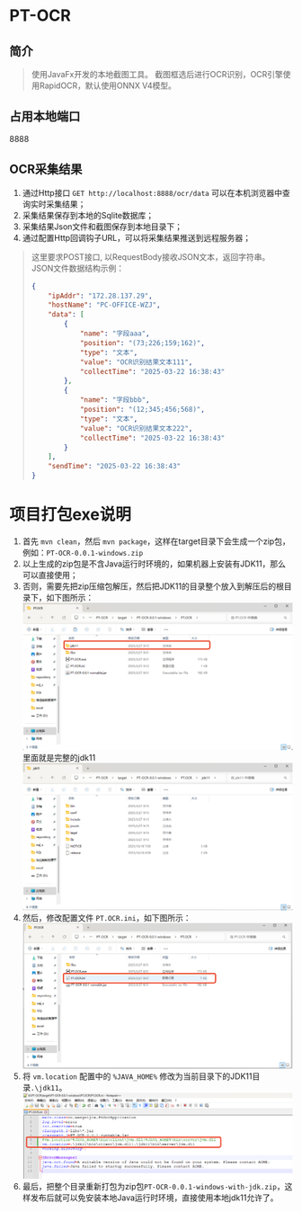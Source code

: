 # PT-OCR

## 简介

> 使用JavaFx开发的本地截图工具。
> 截图框选后进行OCR识别，OCR引擎使用RapidOCR，默认使用ONNX V4模型。

## 占用本地端口
8888

## OCR采集结果

1. 通过Http接口 ``GET http://localhost:8888/ocr/data`` 可以在本机浏览器中查询实时采集结果；
2. 采集结果保存到本地的Sqlite数据库；
3. 采集结果Json文件和截图保存到本地目录下；
4. 通过配置Http回调钩子URL，可以将采集结果推送到远程服务器；
> 这里要求POST接口, 以RequestBody接收JSON文本，返回字符串。
> JSON文件数据结构示例：
> ```json
> {
>     "ipAddr": "172.28.137.29", 
>     "hostName": "PC-OFFICE-WZJ", 
>     "data": [
>         {
>             "name": "字段aaa", 
>             "position": "(73;226;159;162)", 
>             "type": "文本", 
>             "value": "OCR识别结果文本111",
>             "collectTime": "2025-03-22 16:38:43"
>         },
>         {
>             "name": "字段bbb", 
>             "position": "(12;345;456;568)", 
>             "type": "文本", 
>             "value": "OCR识别结果文本222",
>             "collectTime": "2025-03-22 16:38:43"
>         }
>     ],
>     "sendTime": "2025-03-22 16:38:43"
> }
> ```


# 项目打包exe说明
1. 首先 ``mvn clean``，然后 ``mvn package``，这样在target目录下会生成一个zip包，例如：``PT-OCR-0.0.1-windows.zip``
2. 以上生成的zip包是不含Java运行时环境的，如果机器上安装有JDK11，那么可以直接使用；
3. 否则，需要先把zip压缩包解压，然后把JDK11的目录整个放入到解压后的根目录下，如下图所示：
![3-1.jdk11目录.png](readme/3-1.jdk11%E7%9B%AE%E5%BD%95.png)
里面就是完整的jdk11
![3-2.jdk11目录内.png](readme/3-2.jdk11%E7%9B%AE%E5%BD%95%E5%86%85.png)
4. 然后，修改配置文件 ``PT.OCR.ini``，如下图所示：
![4.修改ini配置文件.png](readme/4.%E4%BF%AE%E6%94%B9ini%E9%85%8D%E7%BD%AE%E6%96%87%E4%BB%B6.png)
5. 将 ``vm.location`` 配置中的 ``%JAVA_HOME%`` 修改为当前目录下的JDK11目录``.\jdk11``。
![5.ini配置文件修改内容.png](readme/5.ini%E9%85%8D%E7%BD%AE%E6%96%87%E4%BB%B6%E4%BF%AE%E6%94%B9%E5%86%85%E5%AE%B9.png)
6. 最后，把整个目录重新打包为zip包``PT-OCR-0.0.1-windows-with-jdk.zip``，这样发布后就可以免安装本地Java运行时环境，直接使用本地jdk11允许了。
